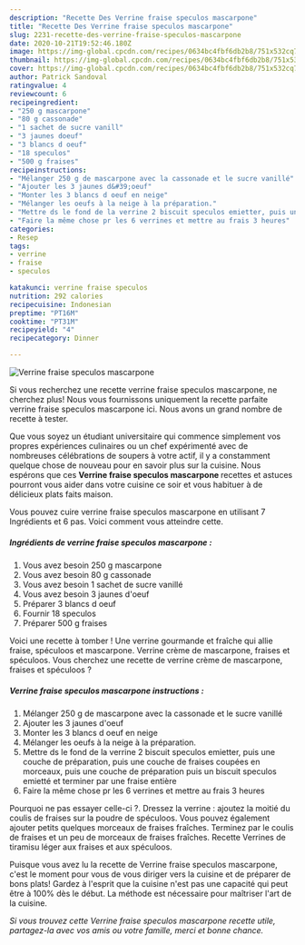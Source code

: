 ```yaml
---
description: "Recette Des Verrine fraise speculos mascarpone"
title: "Recette Des Verrine fraise speculos mascarpone"
slug: 2231-recette-des-verrine-fraise-speculos-mascarpone
date: 2020-10-21T19:52:46.180Z
image: https://img-global.cpcdn.com/recipes/0634bc4fbf6db2b8/751x532cq70/verrine-fraise-speculos-mascarpone-photo-principale-de-la-recette.jpg
thumbnail: https://img-global.cpcdn.com/recipes/0634bc4fbf6db2b8/751x532cq70/verrine-fraise-speculos-mascarpone-photo-principale-de-la-recette.jpg
cover: https://img-global.cpcdn.com/recipes/0634bc4fbf6db2b8/751x532cq70/verrine-fraise-speculos-mascarpone-photo-principale-de-la-recette.jpg
author: Patrick Sandoval
ratingvalue: 4
reviewcount: 6
recipeingredient:
- "250 g mascarpone"
- "80 g cassonade"
- "1 sachet de sucre vanill"
- "3 jaunes doeuf"
- "3 blancs d oeuf"
- "18 speculos"
- "500 g fraises"
recipeinstructions:
- "Mélanger 250 g de mascarpone avec la cassonade et le sucre vanillé"
- "Ajouter les 3 jaunes d&#39;oeuf"
- "Monter les 3 blancs d oeuf en neige"
- "Mélanger les oeufs à la neige à la préparation."
- "Mettre ds le fond de la verrine 2 biscuit speculos emietter, puis une couche de préparation, puis une couche de fraises coupées en morceaux, puis une couche de préparation puis un biscuit speculos emietté et terminer par une fraise entière"
- "Faire la même chose pr les 6 verrines et mettre au frais 3 heures"
categories:
- Resep
tags:
- verrine
- fraise
- speculos

katakunci: verrine fraise speculos 
nutrition: 292 calories
recipecuisine: Indonesian
preptime: "PT16M"
cooktime: "PT31M"
recipeyield: "4"
recipecategory: Dinner

---
```



![Verrine fraise speculos mascarpone](https://img-global.cpcdn.com/recipes/0634bc4fbf6db2b8/751x532cq70/verrine-fraise-speculos-mascarpone-photo-principale-de-la-recette.jpg)

Si vous recherchez une recette verrine fraise speculos mascarpone, ne cherchez plus! Nous vous fournissons uniquement la recette parfaite verrine fraise speculos mascarpone ici. Nous avons un grand nombre de recette à tester.

Que vous soyez un étudiant universitaire qui commence simplement vos propres expériences culinaires ou un chef expérimenté avec de nombreuses célébrations de soupers à votre actif, il y a constamment quelque chose de nouveau pour en savoir plus sur la cuisine. Nous espérons que ces <strong> Verrine fraise speculos mascarpone </strong> recettes et astuces pourront vous aider dans votre cuisine ce soir et vous habituer à de délicieux plats faits maison.

<!--inarticleads1-->

Vous pouvez cuire verrine fraise speculos mascarpone en utilisant 7 Ingrédients et 6 pas. Voici comment vous atteindre cette.

##### Ingrédients de verrine fraise speculos mascarpone :

1. Vous avez besoin 250 g mascarpone
1. Vous avez besoin 80 g cassonade
1. Vous avez besoin 1 sachet de sucre vanillé
1. Vous avez besoin 3 jaunes d&#39;oeuf
1. Préparer 3 blancs d oeuf
1. Fournir 18 speculos
1. Préparer 500 g fraises


Voici une recette à tomber ! Une verrine gourmande et fraîche qui allie fraise, spéculoos et mascarpone. Verrine crème de mascarpone, fraises et spéculoos. Vous cherchez une recette de verrine crème de mascarpone, fraises et spéculoos ? 

<!--inarticleads2-->

##### Verrine fraise speculos mascarpone instructions :

1. Mélanger 250 g de mascarpone avec la cassonade et le sucre vanillé
1. Ajouter les 3 jaunes d&#39;oeuf
1. Monter les 3 blancs d oeuf en neige
1. Mélanger les oeufs à la neige à la préparation.
1. Mettre ds le fond de la verrine 2 biscuit speculos emietter, puis une couche de préparation, puis une couche de fraises coupées en morceaux, puis une couche de préparation puis un biscuit speculos emietté et terminer par une fraise entière
1. Faire la même chose pr les 6 verrines et mettre au frais 3 heures


Pourquoi ne pas essayer celle-ci ?. Dressez la verrine : ajoutez la moitié du coulis de fraises sur la poudre de spéculoos. Vous pouvez également ajouter petits quelques morceaux de fraises fraîches. Terminez par le coulis de fraises et un peu de morceaux de fraises fraîches. Recette Verrines de tiramisu léger aux fraises et aux spéculoos. 

<!--inarticleads1-->

<p>
Puisque vous avez lu la recette de Verrine fraise speculos mascarpone, c'est le moment pour vous de vous diriger vers la cuisine et de préparer de bons plats! Gardez à l'esprit que la cuisine n'est pas une capacité qui peut être à 100% dès le début. La méthode est nécessaire pour maîtriser l'art de la cuisine.
</p>

<p>
<i>Si vous trouvez cette Verrine fraise speculos mascarpone recette utile, partagez-la avec vos amis ou votre famille, merci et bonne chance.</i>
</p>
